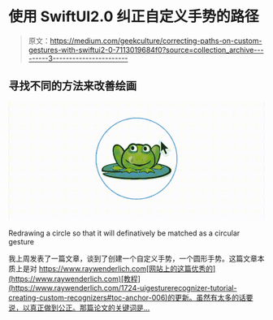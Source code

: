 # 使用 SwiftUI2.0 纠正自定义手势的路径

> 原文：<https://medium.com/geekculture/correcting-paths-on-custom-gestures-with-swiftui2-0-7113019684f0?source=collection_archive---------3----------------------->

## 寻找不同的方法来改善绘画

![](img/acd811a73e1900c02714225a7db9f8df.png)

Redrawing a circle so that it will definatively be matched as a circular gesture

我上周发表了一篇文章，谈到了创建一个自定义手势，一个圆形手势。这篇文章本质上是对 https://www.raywenderlich.com[网站上的这篇优秀的](https://www.raywenderlich.com)[教程](https://www.raywenderlich.com/1724-uigesturerecognizer-tutorial-creating-custom-recognizers#toc-anchor-006)的更新。虽然有太多的话要说，以真正做到公正。那篇论文的关键词是…